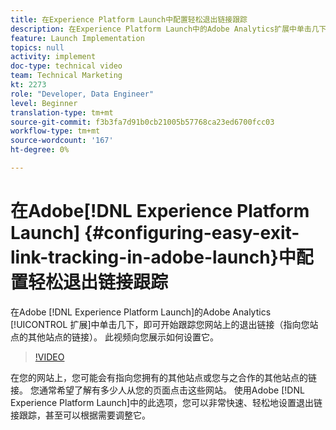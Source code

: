 ```yaml
---
title: 在Experience Platform Launch中配置轻松退出链接跟踪
description: 在Experience Platform Launch中的Adobe Analytics扩展中单击几下即可开始跟踪网站上的退出链接（指向网站到其他网站的链接）。 此视频向您展示如何设置它。
feature: Launch Implementation
topics: null
activity: implement
doc-type: technical video
team: Technical Marketing
kt: 2273
role: "Developer, Data Engineer"
level: Beginner
translation-type: tm+mt
source-git-commit: f3b3fa7d91b0cb21005b57768ca23ed6700fcc03
workflow-type: tm+mt
source-wordcount: '167'
ht-degree: 0%

---
```



# 在Adobe[!DNL Experience Platform Launch] {#configuring-easy-exit-link-tracking-in-adobe-launch}中配置轻松退出链接跟踪

在Adobe [!DNL Experience Platform Launch]的Adobe Analytics [!UICONTROL 扩展]中单击几下，即可开始跟踪您网站上的退出链接（指向您站点的其他站点的链接）。 此视频向您展示如何设置它。

>[!VIDEO](https://video.tv.adobe.com/v/25763/?quality=12)

在您的网站上，您可能会有指向您拥有的其他站点或您与之合作的其他站点的链接。 您通常希望了解有多少人从您的页面点击这些网站。 使用Adobe [!DNL Experience Platform Launch]中的此选项，您可以非常快速、轻松地设置退出链接跟踪，甚至可以根据需要调整它。
